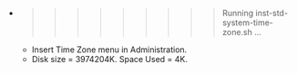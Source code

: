 * >>>>>>>>> Running inst-std-system-time-zone.sh ...
  * Insert Time Zone menu in Administration.
  * Disk size = 3974204K. Space Used = 4K.
